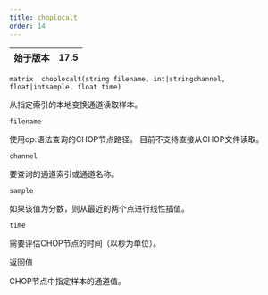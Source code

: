 ```yaml
---
title: choplocalt
order: 14
---
```


| 始于版本 | 17.5 |
| --- | --- |

`matrix  choplocalt(string filename, int|stringchannel, float|intsample, float time)`

从指定索引的本地变换通道读取样本。

`filename`

使用op:语法查询的CHOP节点路径。
目前不支持直接从CHOP文件读取。

`channel`

要查询的通道索引或通道名称。

`sample`

如果该值为分数，则从最近的两个点进行线性插值。

`time`

需要评估CHOP节点的时间（以秒为单位）。

返回值

CHOP节点中指定样本的通道值。
